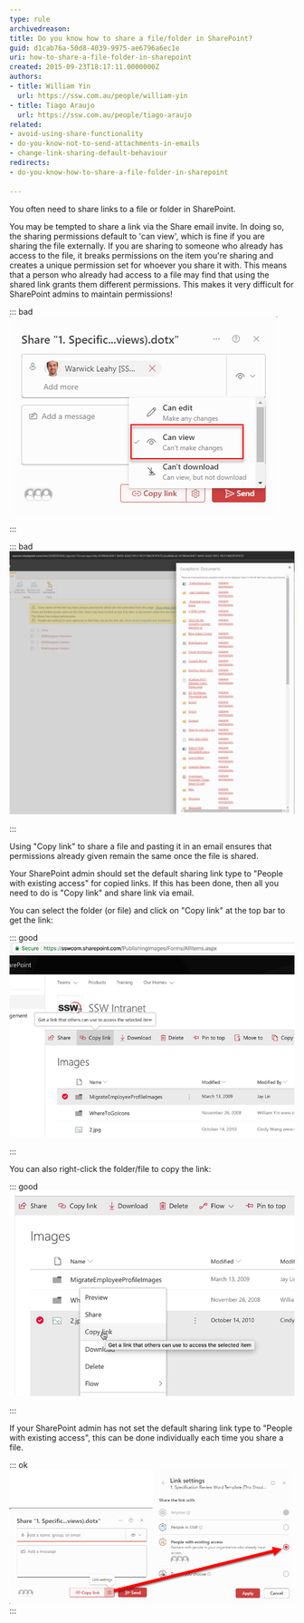 ```yaml
---
type: rule
archivedreason: 
title: Do you know how to share a file/folder in SharePoint?
guid: d1cab76a-50d8-4039-9975-ae6796a6ec1e
uri: how-to-share-a-file-folder-in-sharepoint
created: 2015-09-23T18:17:11.0000000Z
authors:
- title: William Yin
  url: https://ssw.com.au/people/william-yin
- title: Tiago Araujo
  url: https://ssw.com.au/people/tiago-araujo
related: 
- avoid-using-share-functionality
- do-you-know-not-to-send-attachments-in-emails
- change-link-sharing-default-behaviour
redirects:
- do-you-know-how-to-share-a-file-folder-in-sharepoint

---
```


You often need to share links to a file or folder in SharePoint.

<!--endintro-->

You may be tempted to share a link via the Share email invite. In doing so, the sharing permissions default to 'can view', which is fine if you are sharing the file externally. If you are sharing to someone who already has access to the file, it breaks permissions on the item you're sharing and creates a unique permission set for whoever you share it with. This means that a person who already had access to a file may find that using the shared link grants them different permissions. This makes it very difficult for SharePoint admins to maintain permissions!

::: bad  
![Figure: Bad example - Sharing URL via Share email invite](sharepoint-share-email-invite.png)  

:::

::: bad  
![Figure: Bad example - Mulitple unique permission sets for a document library](sharepoint-file-unique-permissions.png)

:::

Using "Copy link" to share a file and pasting it in an email ensures that permissions already given remain the same once the file is shared.

Your SharePoint admin should set the default sharing link type to "People with existing access" for copied links. If this has been done, then all you need to do is "Copy link" and share link via email.  

You can select the folder (or file) and click on "Copy link" at the top bar to get the link:

::: good  
![Figure: Good example - Get URL from SharePoint top bar](sharepoint-cloud-copy-folder.jpg)  

:::

You can also right-click the folder/file to copy the link:

::: good  
![Figure: Good example - Get URL by right-clicking a file in SharePoint](sharepoint-right-click-link.jpg)  

:::

If your SharePoint admin has not set the default sharing link type to "People with existing access", this can be done individually each time you share a file.

::: ok  
![**Figure: OK example - Set file sharing permission to "People with existing access" each time you share**](sharepoint-choose-existing-access.png)
:::
